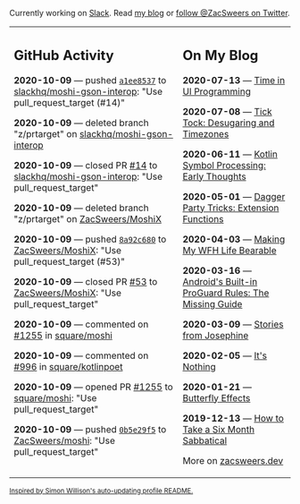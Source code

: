 Currently working on [Slack](https://slack.com/). Read [my blog](https://zacsweers.dev/) or [follow @ZacSweers on Twitter](https://twitter.com/ZacSweers).

<table><tr><td valign="top" width="60%">

## GitHub Activity
<!-- githubActivity starts -->
**2020-10-09** — pushed [`a1ee8537`](https://github.com/slackhq/moshi-gson-interop/commit/a1ee85371a3278ca66b17a88042eb7321ef177c2) to [slackhq/moshi-gson-interop](https://api.github.com/repos/slackhq/moshi-gson-interop): "Use pull_request_target (#14)"

**2020-10-09** — deleted branch "z/prtarget" on [slackhq/moshi-gson-interop](https://api.github.com/repos/slackhq/moshi-gson-interop)

**2020-10-09** — closed PR [#14](https://api.github.com/repos/slackhq/moshi-gson-interop/pulls/14) to [slackhq/moshi-gson-interop](https://api.github.com/repos/slackhq/moshi-gson-interop): "Use pull_request_target"

**2020-10-09** — deleted branch "z/prtarget" on [ZacSweers/MoshiX](https://api.github.com/repos/ZacSweers/MoshiX)

**2020-10-09** — pushed [`8a92c680`](https://github.com/ZacSweers/MoshiX/commit/8a92c680bb2a0640d33cd668866b5059cf997ca0) to [ZacSweers/MoshiX](https://api.github.com/repos/ZacSweers/MoshiX): "Use pull_request_target (#53)"

**2020-10-09** — closed PR [#53](https://api.github.com/repos/ZacSweers/MoshiX/pulls/53) to [ZacSweers/MoshiX](https://api.github.com/repos/ZacSweers/MoshiX): "Use pull_request_target"

**2020-10-09** — commented on [#1255](https://github.com/square/moshi/pull/1255#issuecomment-706345459) in [square/moshi](https://api.github.com/repos/square/moshi)

**2020-10-09** — commented on [#996](https://github.com/square/kotlinpoet/pull/996#issuecomment-706345367) in [square/kotlinpoet](https://api.github.com/repos/square/kotlinpoet)

**2020-10-09** — opened PR [#1255](https://api.github.com/repos/square/moshi/pulls/1255) to [square/moshi](https://api.github.com/repos/square/moshi): "Use pull_request_target"

**2020-10-09** — pushed [`0b5e29f5`](https://github.com/ZacSweers/moshi/commit/0b5e29f5802573bf2357dbc55757bd22502bbecf) to [ZacSweers/moshi](https://api.github.com/repos/ZacSweers/moshi): "Use pull_request_target"
<!-- githubActivity ends -->
</td><td valign="top" width="40%">

## On My Blog
<!-- blog starts -->
**2020-07-13** — [Time in UI Programming](https://www.zacsweers.dev/time-in-ui/)

**2020-07-08** — [Tick Tock: Desugaring and Timezones](https://www.zacsweers.dev/ticktock-desugaring-timezones/)

**2020-06-11** — [Kotlin Symbol Processing: Early Thoughts](https://www.zacsweers.dev/kotlin-symbol-processor-early-thoughts/)

**2020-05-01** — [Dagger Party Tricks: Extension Functions](https://www.zacsweers.dev/dagger-party-tricks-extension-functions/)

**2020-04-03** — [Making My WFH Life Bearable](https://www.zacsweers.dev/making-wfh-life-bearable/)

**2020-03-16** — [Android's Built-in ProGuard Rules: The Missing Guide](https://www.zacsweers.dev/android-proguard-rules/)

**2020-03-09** — [Stories from Josephine](https://www.zacsweers.dev/stories-from-josephine/)

**2020-02-05** — [It's Nothing](https://www.zacsweers.dev/its-nothing/)

**2020-01-21** — [Butterfly Effects](https://www.zacsweers.dev/butterfly-effects/)

**2019-12-13** — [How to Take a Six Month Sabbatical](https://www.zacsweers.dev/how-to-take-a-six-month-sabbatical/)
<!-- blog ends -->
More on [zacsweers.dev](https://zacsweers.dev/)
</td></tr></table>

<sub><a href="https://simonwillison.net/2020/Jul/10/self-updating-profile-readme/">Inspired by Simon Willison's auto-updating profile README.</a></sub>